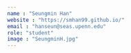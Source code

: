 ```yaml
---
name : "Seungmin Han"
website : "https://smhan99.github.io/"
email : "hanseun@seas.upenn.edu"
role: "student"
image : "SeungminH.jpg"
---
```

